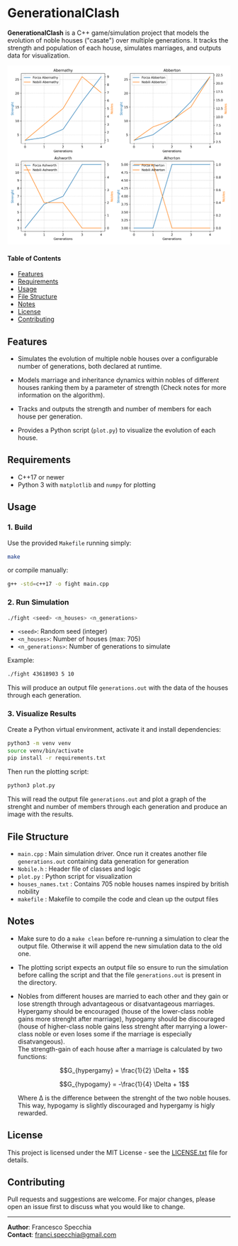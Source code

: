 # GenerationalClash

**GenerationalClash** is a C++ game/simulation project that models the evolution of noble houses ("casate") over multiple generations. It tracks the strength and population of each house, simulates marriages, and outputs data for visualization.

![Example of output plot](example.png)


#### Table of Contents

- [Features](#features)
- [Requirements](#requirements)
- [Usage](#usage)
- [File Structure](#file-structure)
- [Notes](#notes)
- [License](#license)
- [Contributing](#contributing)


## Features

- Simulates the evolution of multiple noble houses over a configurable number of generations, both declared at runtime.

- Models marriage and inheritance dynamics within nobles of different houses ranking them by a parameter of strength (Check notes for more information on the algorithm).

- Tracks and outputs the strength and number of members for each house per generation.

- Provides a Python script (`plot.py`) to visualize the evolution of each house.

## Requirements

- C++17 or newer
- Python 3 with `matplotlib` and `numpy` for plotting

## Usage

### 1. Build

Use the provided `Makefile` running simply:

```sh
make
```

or compile manually:

```sh
g++ -std=c++17 -o fight main.cpp
```

### 2. Run Simulation

```sh
./fight <seed> <n_houses> <n_generations>
```

- `<seed>`: Random seed (integer)
- `<n_houses>`: Number of houses (max: 705)
- `<n_generations>`: Number of generations to simulate

Example:

```sh
./fight 43618903 5 10
```

This will produce an output file `generations.out` with the data of the houses through each generation.

### 3. Visualize Results

Create a Python virtual environment, activate it and install dependencies:

```sh
python3 -m venv venv
source venv/bin/activate
pip install -r requirements.txt
```

Then run the plotting script:

```sh
python3 plot.py
```

This will read the output file `generations.out` and plot a graph of the strenght and number of members through each generation and produce an image with the results.

## File Structure
- `main.cpp` : Main simulation driver. Once run it creates another file `generations.out` containing data generation for generation
- `Nobile.h` : Header file of classes and logic
- `plot.py` : Python script for visualization
- `houses_names.txt` : Contains 705 noble houses names inspired by british nobility
- `makefile` : Makefile to compile the code and clean up the output files

## Notes
- Make sure to do a `make clean` before re-running a simulation to clear the output file. Otherwise it will append the new simulation data to the old one.

- The plotting script expects an output file so ensure to run the simulation before calling the script and that the file `generations.out` is present in the directory.

- Nobles from different houses are married to each other and they gain or lose strength through advantageous or disatvantageous marriages. \
    Hypergamy should be encouraged (house of the lower-class noble gains more strenght after marriage), hypogamy should be discouraged (house of higher-class noble gains less strenght after marrying a lower-class noble or even loses some if the marriage is especially disatvangeous).\
    The strength-gain of each house after a marriage is calculated by two functions:

    ```math
    G_{hypergamy} = \frac{1}{2} \Delta + 1
    ```
    ```math
    G_{hypogamy} = -\frac{1}{4} \Delta + 1
    ```

    Where Δ is the difference between the strenght of the two noble houses.
    This way, hypogamy is slightly discouraged and hypergamy is higly rewarded.

## License
This project is licensed under the MIT License - see the [LICENSE.txt](LICENSE.txt) file for details.

## Contributing

Pull requests and suggestions are welcome. For major changes, please open an issue first
to discuss what you would like to change.

___

**Author**: Francesco Specchia \
**Contact**: [franci.specchia@gmail.com](mailto:franci.specchia@gmail.com)



